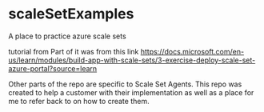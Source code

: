 # scaleSetExamples
A place to practice azure scale sets

tutorial from
Part of it was from this link
https://docs.microsoft.com/en-us/learn/modules/build-app-with-scale-sets/3-exercise-deploy-scale-set-azure-portal?source=learn

Other parts of the repo are specific to Scale Set Agents. This repo was created to help a customer with their implementation as well 
as a place for me to refer back to on how to create them.
